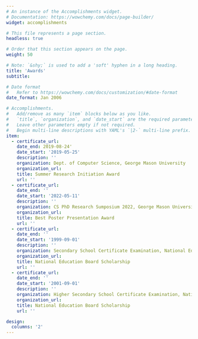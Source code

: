 ```yaml
---
# An instance of the Accomplishments widget.
# Documentation: https://wowchemy.com/docs/page-builder/
widget: accomplishments

# This file represents a page section.
headless: true

# Order that this section appears on the page.
weight: 50

# Note: `&shy;` is used to add a 'soft' hyphen in a long heading.
title: 'Awards'
subtitle:

# Date format
#   Refer to https://wowchemy.com/docs/customization/#date-format
date_format: Jan 2006

# Accomplishments.
#   Add/remove as many `item` blocks below as you like.
#   `title`, `organization`, and `date_start` are the required parameters.
#   Leave other parameters empty if not required.
#   Begin multi-line descriptions with YAML's `|2-` multi-line prefix.
item:
  - certificate_url: 
    date_end: 2019-08-24'
    date_start: '2019-05-25'
    description: ''
    organization: Dept. of Computer Science, George Mason University
    organization_url: 
    title: Summer Research Initiation Award
    url: ''
  - certificate_url: 
    date_end: ''
    date_start: '2022-05-11'
    description: ''
    organization: CS PhD Research Sumposium 2022, George Mason University
    organization_url: 
    title: Best Poster Presentation Award
    url: ''
  - certificate_url: 
    date_end: ''
    date_start: '1999-09-01'
    description: ''
    organization: Secondary School Certificate Examination, National Education Board of Bangladesh
    organization_url: 
    title: National Education Board Scholarship
    url: ''
  - certificate_url: 
    date_end: ''
    date_start: '2001-09-01'
    description: ''
    organization: Higher Secondary School Certificate Examination, National Education Board of Bangladesh
    organization_url: 
    title: National Education Board Scholarship
    url: ''

design:
  columns: '2'
---
```

